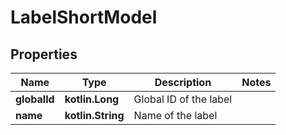 
# LabelShortModel

## Properties
| Name | Type | Description | Notes |
| ------------ | ------------- | ------------- | ------------- |
| **globalId** | **kotlin.Long** | Global ID of the label |  |
| **name** | **kotlin.String** | Name of the label |  |




